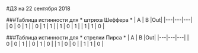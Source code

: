 #ДЗ на 22 сентября 2018

###Таблица истинности для * штриха Шеффера * 
| A | B |Out|
|---|---|---|
| 0 | 0 | 1 |
| 0 | 1 | 1 |
| 1 | 0 | 1 |
| 1 | 1 | 0 |


###Таблица истинности для * стрелки Пирса * 
| A | B |Out|
|---|---|---|
| 0 | 0 | 1 |
| 0 | 1 | 0 |
| 1 | 0 | 0 |
| 1 | 1 | 0 |